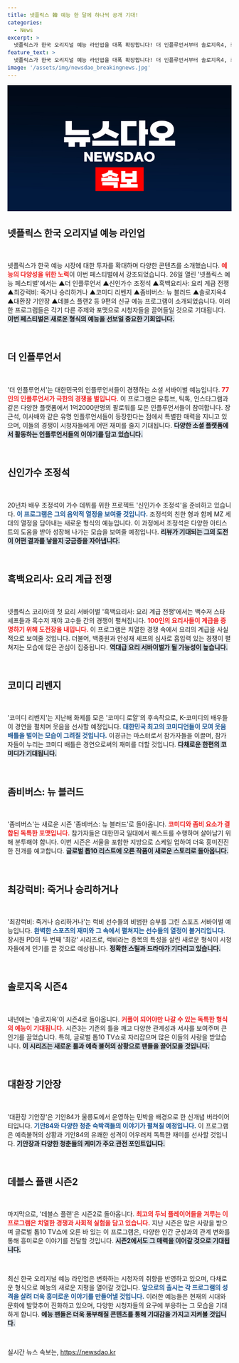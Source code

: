 ```yaml
---
title: 넷플릭스 韓 예능 한 달에 하나씩 공개 기대!
categories:
  - News
excerpt: >
  넷플릭스가 한국 오리지널 예능 라인업을 대폭 확장합니다! 더 인플루언서부터 솔로지옥4, 최강럭비까지, 흥미진진한 신작 9편을 소개하며 글로벌 콘텐츠 저변을 넓힙니다. 당신이 놓칠 수 없는 예능의 향연에 지금 바로 참여하세요!
feature_text: >
  넷플릭스가 한국 오리지널 예능 라인업을 대폭 확장합니다! 더 인플루언서부터 솔로지옥4, 최강럭비까지, 흥미진진한 신작 9편을 소개하며 글로벌 콘텐츠 저변을 넓힙니다. 당신이 놓칠 수 없는 예능의 향연에 지금 바로 참여하세요!
image: '/assets/img/newsdao_breakingnews.jpg'
---
```


<p><img src="/assets/img/newsdao_breakingnews.jpg" alt="ranknews 속보" /></p>

<h2 data-ke-size="size26">넷플릭스 한국 오리지널 예능 라인업</h2>

<p data-ke-size="size16">&nbsp;</p>

<p>넷플릭스가 한국 예능 시장에 대한 투자를 확대하며 다양한 콘텐츠를 소개했습니다. <b><span style="color: #ee2323;">예능의 다양성을 위한 노력</span></b>이 이번 페스티벌에서 강조되었습니다. 26일 열린 '넷플릭스 예능 페스티벌'에서는 ▲더 인플루언서 ▲신인가수 조정석 ▲흑백요리사: 요리 계급 전쟁 ▲최강럭비: 죽거나 승리하거나 ▲코미디 리벤지 ▲좀비버스: 뉴 블러드 ▲솔로지옥4 ▲대환장 기안장 ▲데블스 플랜2 등 9편의 신규 예능 프로그램이 소개되었습니다. 이러한 프로그램들은 각기 다른 주제와 포맷으로 시청자들을 끌어들일 것으로 기대됩니다. <b><span style="background-color: #21538527;">이번 페스티벌은 새로운 형식의 예능을 선보일 중요한 기회입니다.</span></b></p>

<p data-ke-size="size16">&nbsp;</p>

<h2 data-ke-size="size26">더 인플루언서</h2>

<p data-ke-size="size16">&nbsp;</p>

<p>'더 인플루언서'는 대한민국의 인플루언서들이 경쟁하는 소셜 서바이벌 예능입니다. <b><span style="color: #ee2323;">77인의 인플루언서가 극한의 경쟁을 벌입니다.</span></b> 이 프로그램은 유튜브, 틱톡, 인스타그램과 같은 다양한 플랫폼에서 1억2000만명의 팔로워를 모은 인플루언서들이 참여합니다. 장근석, 이사배와 같은 유명 인플루언서들이 등장한다는 점에서 특별한 매력을 지니고 있으며, 이들의 경쟁이 시청자들에게 어떤 재미를 줄지 기대됩니다. <b><span style="background-color: #21538527;">다양한 소셜 플랫폼에서 활동하는 인플루언서들의 이야기를 담고 있습니다.</span></b></p>

<p data-ke-size="size16">&nbsp;</p>

<h2 data-ke-size="size26">신인가수 조정석</h2>

<p data-ke-size="size16">&nbsp;</p>

<p>20년차 배우 조정석이 가수 데뷔를 위한 프로젝트 '신인가수 조정석'을 준비하고 있습니다. <b><span style="color: #1a5490;">이 프로그램은 그의 음악적 열정을 보여줄 것입니다.</span></b> 조정석의 친한 형과 함께 MZ 세대의 열정을 담아내는 새로운 형식의 예능입니다. 이 과정에서 조정석은 다양한 아티스트의 도움을 받아 성장해 나가는 모습을 보여줄 예정입니다. <b><span style="background-color: #21538527;">리뷰가 기대되는 그의 도전이 어떤 결과를 낳을지 궁금증을 자아냅니다.</span></b></p>

<p data-ke-size="size16">&nbsp;</p>

<h2 data-ke-size="size26">흑백요리사: 요리 계급 전쟁</h2>

<p data-ke-size="size16">&nbsp;</p>

<p>넷플릭스 코리아의 첫 요리 서바이벌 '흑백요리사: 요리 계급 전쟁'에서는 백수저 스타 셰프들과 흑수저 재야 고수들 간의 경쟁이 펼쳐집니다. <b><span style="color: #ee2323;">100인의 요리사들이 계급을 증명하기 위해 도전장을 내밉니다.</span></b> 이 프로그램은 치열한 경쟁 속에서 요리의 계급을 사실적으로 보여줄 것입니다. 더불어, 백종원과 안성재 셰프의 심사로 흡입력 있는 경쟁이 펼쳐지는 모습에 많은 관심이 집중됩니다. <b><span style="background-color: #21538527;">역대급 요리 서바이벌가 될 가능성이 높습니다.</span></b></p>

<p data-ke-size="size16">&nbsp;</p>

<h2 data-ke-size="size26">코미디 리벤지</h2>

<p data-ke-size="size16">&nbsp;</p>

<p>'코미디 리벤지'는 지난해 화제를 모은 '코미디 로얄'의 후속작으로, K-코미디의 배우들이 경연을 펼치며 웃음을 선사할 예정입니다. <b><span style="color: #1a5490;">대한민국 최고의 코미디언들이 모여 웃음 배틀을 벌이는 모습이 그려질 것입니다.</span></b> 이경규는 마스터로서 참가자들을 이끌며, 참가자들이 누리는 코미디 배틀은 경연으로써의 재미를 더할 것입니다. <b><span style="background-color: #21538527;">다채로운 한편의 코미디가 기대됩니다.</span></b></p>

<p data-ke-size="size16">&nbsp;</p>

<h2 data-ke-size="size26">좀비버스: 뉴 블러드</h2>

<p data-ke-size="size16">&nbsp;</p>

<p>'좀비버스'는 새로운 시즌 '좀비버스: 뉴 블러드'로 돌아옵니다. <b><span style="color: #ee2323;">코미디와 좀비 요소가 결합된 독특한 포맷입니다.</span></b> 참가자들은 대한민국 일대에서 퀘스트를 수행하며 살아남기 위해 분투해야 합니다. 이번 시즌은 서울을 포함한 지방으로 스케일 업하여 더욱 흥미진진한 전개를 예고합니다. <b><span style="background-color: #21538527;">글로벌 톱10 리스트에 오른 작품이 새로운 스토리로 돌아옵니다.</span></b></p>

<p data-ke-size="size16">&nbsp;</p>

<h2 data-ke-size="size26">최강럭비: 죽거나 승리하거나</h2>

<p data-ke-size="size16">&nbsp;</p>

<p>'최강럭비: 죽거나 승리하거나'는 럭비 선수들의 비범한 승부를 그린 스포츠 서바이벌 예능입니다. <b><span style="color: #1a5490;">완벽한 스포츠의 재미와 그 속에서 펼쳐지는 선수들의 열정이 볼거리입니다.</span></b> 장시원 PD의 두 번째 '최강' 시리즈로, 럭비라는 종목의 특성을 살린 새로운 형식이 시청자들에게 인기를 끌 것으로 예상됩니다. <b><span style="background-color: #21538527;">정확한 스릴과 드라마가 기다리고 있습니다.</span></b></p>

<p data-ke-size="size16">&nbsp;</p>

<h2 data-ke-size="size26">솔로지옥 시즌4</h2>

<p data-ke-size="size16">&nbsp;</p>

<p>내년에는 '솔로지옥'이 시즌4로 돌아옵니다. <b><span style="color: #ee2323;">커플이 되어야만 나갈 수 있는 독특한 형식의 예능이 기대됩니다.</span></b> 시즌3는 기존의 틀을 깨고 다양한 관계성과 서사를 보여주며 큰 인기를 끌었습니다. 특히, 글로벌 톱10 TV쇼로 자리잡으며 많은 이들의 사랑을 받았습니다. <b><span style="background-color: #21538527;">이 시리즈는 새로운 룰과 예측 불허의 상황으로 팬들을 끌어모을 것입니다.</span></b></p>

<p data-ke-size="size16">&nbsp;</p>

<h2 data-ke-size="size26">대환장 기안장</h2>

<p data-ke-size="size16">&nbsp;</p>

<p>'대환장 기안장'은 기안84가 울릉도에서 운영하는 민박을 배경으로 한 신개념 버라이어티입니다. <b><span style="color: #1a5490;">기안84와 다양한 청춘 숙박객들의 이야기가 펼쳐질 예정입니다.</span></b> 이 프로그램은 예측불허의 상황과 기안84의 유쾌한 성격이 어우러져 독특한 재미를 선사할 것입니다. <b><span style="background-color: #21538527;">기안장과 다양한 청춘들의 케미가 주요 관전 포인트입니다.</span></b></p>

<p data-ke-size="size16">&nbsp;</p>

<h2 data-ke-size="size26">데블스 플랜 시즌2</h2>

<p data-ke-size="size16">&nbsp;</p>

<p>마지막으로, '데블스 플랜'은 시즌2로 돌아옵니다. <b><span style="color: #ee2323;">최고의 두뇌 플레이어들을 겨루는 이 프로그램은 치열한 경쟁과 사회적 실험을 담고 있습니다.</span></b> 지난 시즌은 많은 사랑을 받으며 글로벌 톱10 TV쇼에 오른 바 있는 이 프로그램은, 다양한 인간 군상과의 관계 변화를 통해 흥미로운 이야기를 전달할 것입니다. <b><span style="background-color: #21538527;">시즌2에서도 그 매력을 이어갈 것으로 기대됩니다.</span></b></p>

<p data-ke-size="size16">&nbsp;</p>

<p>최신 한국 오리지널 예능 라인업은 변화하는 시청자의 취향을 반영하고 있으며, 다채로운 형식으로 예능의 새로운 지평을 열어갈 것입니다. <b><span style="color: #1a5490;">앞으로의 출시는 각 프로그램의 성격을 살려 더욱 흥미로운 이야기를 만들어낼 것입니다.</span></b> 이러한 예능들은 현재의 시대와 문화에 발맞추어 진화하고 있으며, 다양한 시청자들의 요구에 부응하는 그 모습을 기대하게 합니다. <b><span style="background-color: #21538527;">예능 팬들은 더욱 풍부해질 콘텐츠를 통해 기대감을 가지고 지켜볼 것입니다.</span></b></p>

<p data-ke-size="size16">&nbsp;</p>
실시간 뉴스 속보는, <a href="https://newsdao.kr" rel="dofollow">https://newsdao.kr</a>


